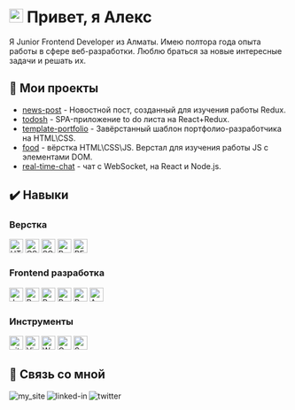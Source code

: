 
# <img src="https://media.giphy.com/media/hvRJCLFzcasrR4ia7z/giphy.gif" width="25px"> Привет, я Алекс
Я Junior Frontend Developer из Алматы. Имею полтора года опыта работы в сфере веб-разработки. Люблю браться за новые интересные задачи и решать их. 

  
## 📌 Мои проекты

- [news-post](https://github.com/punkmachine/news-post) - Новостной пост, созданный для изучения работы Redux.
- [todosh](https://github.com/punkmachine/todoosh) - SPA-приложение to do листа на React+Redux.
- [template-portfolio](https://github.com/punkmachine/template_portfolio) - Завёрстанный шаблон портфолио-разработчика на HTML\CSS. 
- [food](https://github.com/punkmachine/food) - вёрстка HTML\CSS\JS. Верстал для изучения работы JS с элементами DOM.
- [real-time-chat](https://github.com/punkmachine/real-time-chat) - чат с WebSocket, на React и Node.js.  
  
## ✔️ Навыки

### Верстка
[<img src="https://img.shields.io/badge/HTML5-282C34?logo=html5&logoColor=f16524" alt="HTML5 logo" title="HTML5" height="25" />][markup]
[<img src="https://img.shields.io/badge/CSS3-282C34?logo=css3&logoColor=1572B6" alt="CSS3 logo" title="CSS3" height="25" />][markup]
[<img src="https://img.shields.io/badge/Sass-282C34?logo=sass&logoColor=CC6699" alt="SCSS logo" title="SCSS" height="25" />][markup]
[<img src="https://img.shields.io/badge/Bootstrap-282C34?logo=bootstrap&logoColor=7911ee" alt="Bootstrap logo" title="Bootstrap" height="25" />][markup]
[<img src="https://img.shields.io/badge/%D0%91%D0%AD%D0%9C-282C34?logo=BEM&logoColor=2e96cd" alt="BEM logo" title="BEM" height="25" />][markup]

### Frontend разработка
[<img src="https://img.shields.io/badge/JavaScript-282C34?logo=javascript&logoColor=F7DF1E" alt="JavaScript logo" title="JavaScript" height="25" />][develop]
[<img src="https://img.shields.io/badge/React-282C34?logo=react&logoColor=61dafb" alt="React logo" title="React" height="25" />][develop]
[<img src="https://img.shields.io/badge/Redux-282C34?logo=redux&logoColor=764ABC" alt="Redux logo" title="Redux" height="25" />][develop]
[<img src="https://img.shields.io/badge/Redux%20Toolkit-282C34?logo=redux&logoColor=764ABC" alt="Redux Tollkit logo" title="Redux Tollkit" height="25" />][develop]
[<img src="https://img.shields.io/badge/React%20Router%20DOM-282C34?logo=React%20Router&logoColor=CA4245" alt="React Router DOM logo" title="React Router DOM" height="25" />][develop]
[<img src="https://img.shields.io/badge/Ant%20Design-282C34?logo=Ant%20Design&logoColor=0f73ff" alt="Ant Design logo" title="Ant Design" height="25" />][develop]

### Инструменты
[<img src="https://img.shields.io/badge/Git-282C34?logo=git&logoColor=F05032" alt="git logo" title="git" height="25" />][tools]
[<img src="https://img.shields.io/badge/VS%20Code-282C34?logo=visual-studio-code&logoColor=007ACC" alt="Visual Studio Code logo" title="Visual Studio Code" height="25" />][tools]
[<img src="https://img.shields.io/badge/Webpack-282C34?logo=webpack&logoColor=1b72b6" alt="Webpack logo" title="Webpack Code" height="25" />][tools]
[<img src="https://img.shields.io/badge/Gulp-282C34?logo=Gulp&logoColor=c64343" alt="Gulp logo" title="Gulp" height="25" />][tools]
[<img src="https://img.shields.io/badge/Swagger-282C34?logo=Swagger&logoColor=679200" alt="Swagger logo" title="Swagger" height="25" />][tools]
  
## 🔗 Связь со мной

[<img align="left" alt="my_site" title="Мой сайт" src="https://img.shields.io/badge/my_site-000?style=for-the-badge&logo=ko-fi&logoColor=white" />](https://webdev.kz/)
[<img align="left" alt="linked-in" title="Мой LinkedIn" src="https://img.shields.io/badge/linkedin-%230077B5.svg?&style=for-the-badge&logo=linkedin&logoColor=white" />](https://linkedin.com/in/алекс-рассудихин-3a425a21b)
[<img align="left" alt="twitter" title="Мой Twitter" src="https://img.shields.io/badge/twitter-%231DA1F2.svg?&style=for-the-badge&logo=twitter&logoColor=white" />](https://twitter.com/punkmachine09)

[markup]: #Вёрстка
[develop]: #Frontentd-разработка
[tools]: #Инструменты
